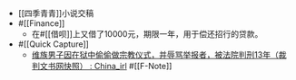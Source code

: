 - [[四季青青]]小说交稿
- #[[Finance]] 
    - 在#[[借呗]]上又借了10000元，期限一年，用于偿还招行的贷款。
- #[[Quick Capture]]
    - [维族男子因在狱中偷偷做宗教仪式，并辱骂举报者，被法院判刑13年（裁判文书网快照） : China_irl](https://www.reddit.com/r/China_irl/comments/mhqpsb/%E7%BB%B4%E6%97%8F%E7%94%B7%E5%AD%90%E5%9B%A0%E5%9C%A8%E7%8B%B1%E4%B8%AD%E5%81%B7%E5%81%B7%E5%81%9A%E5%AE%97%E6%95%99%E4%BB%AA%E5%BC%8F%E5%B9%B6%E8%BE%B1%E9%AA%82%E4%B8%BE%E6%8A%A5%E8%80%85%E8%A2%AB%E6%B3%95%E9%99%A2%E5%88%A4%E5%88%9113%E5%B9%B4%E8%A3%81%E5%88%A4%E6%96%87%E4%B9%A6%E7%BD%91%E5%BF%AB%E7%85%A7/) #[[F-Note]]
